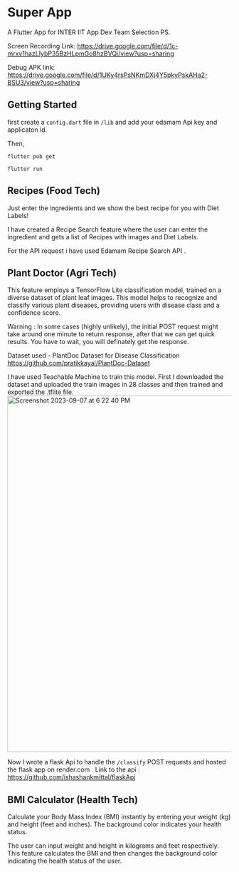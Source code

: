 # Super App

A Flutter App for INTER IIT App Dev Team Selection PS.

Screen Recording Link: https://drive.google.com/file/d/1c-mrxv1hazLIybP35BzHLpmGo8hzBVQi/view?usp=sharing

Debug APK link: https://drive.google.com/file/d/1UKy4rsPsNKmDXj4Y5pkyPskAHa2-BSU3/view?usp=sharing

## Getting Started

first create a ```config.dart``` file in ```/lib``` and add your edamam Api key and applicaton id.

Then,

```flutter pub get```

```flutter run```

## Recipes (Food Tech)

Just enter the ingredients and we show the best recipe for you with Diet Labels!

I have created a Recipe Search feature where the user can enter the ingredient and gets a list of Recipes with images and Diet Labels.

For the API request i have used Edamam Recipe Search API .



## Plant Doctor (Agri Tech)

This feature employs a TensorFlow Lite classification model, trained on a diverse dataset of plant leaf images. This model helps to recognize and classify various plant diseases, providing users with disease class and a confidence score.

Warning : In some cases (highly unlikely), the initial POST request might take around one minute to return response, after that we can get quick results. You have to wait, you will definately get the response.

Dataset used - PlantDoc Dataset for Disease Classification
https://github.com/pratikkayal/PlantDoc-Dataset

I have used Teachable Machine to train this model. First I downloaded the dataset and uploaded the train images in 28 classes and then trained and exported the .tflite file.
<img width="800" alt="Screenshot 2023-09-07 at 6 22 40 PM" src="https://github.com/ishashankmittal/Super-App/assets/117439240/0a0c04b9-160c-49d4-a90f-664f6be4fe66">



Now I wrote a flask Api to handle the ```/classify``` POST requests and hosted the flask app on render.com .
Link to the api : https://github.com/ishashankmittal/flaskApi



## BMI Calculator (Health Tech)

Calculate your Body Mass Index (BMI) instantly by entering your weight (kg) and height (feet and inches). The background color indicates your health status.

The user can input weight and height in kilograms and feet respectively. This feature calculates the BMI and then changes the background color indicating the health status of the user.


